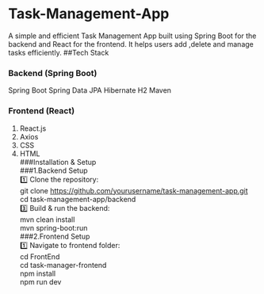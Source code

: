 # Task-Management-App
A simple and efficient Task Management App built using Spring Boot for the backend and React for the frontend. It helps users add ,delete and manage tasks efficiently.
##Tech Stack
### Backend (Spring Boot)
Spring Boot
Spring Data JPA
Hibernate
H2
Maven
### Frontend (React)
1. React.js<br/>
2. Axios<br/>
3. CSS <br/>
4. HTML<br/>
###Installation & Setup<br/>
###1.Backend Setup<br/>
1️⃣ Clone the repository:<br/>
git clone https://github.com/yourusername/task-management-app.git<br/>
cd task-management-app/backend<br/>
3️⃣ Build & run the backend:<br/>
mvn clean install  <br/>
mvn spring-boot:run<br/>
###2.Frontend Setup<br/>
1️⃣ Navigate to frontend folder:<br/>
cd FrontEnd<br/>
cd task-manager-frontend<br/>
npm install<br/>
npm run dev<br/>
